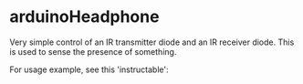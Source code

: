# arduinoHeadphone

Very simple control of an IR transmitter diode and an IR receiver diode. This is used to sense the presence of something.

For usage example, see this 'instructable': 